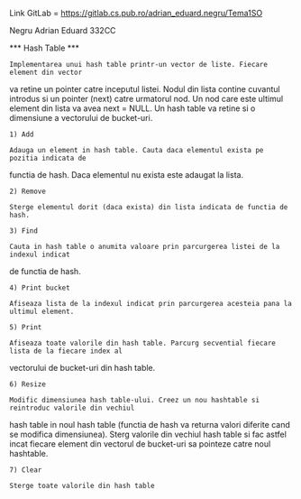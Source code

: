 Link GitLab = https://gitlab.cs.pub.ro/adrian_eduard.negru/Tema1SO


Negru Adrian Eduard 332CC

*** Hash Table ***


	Implementarea unui hash table printr-un vector de liste. Fiecare element din vector 
va retine un pointer catre inceputul listei. Nodul din lista contine cuvantul introdus
si un pointer (next) catre urmatorul nod. Un nod care este ultimul element din lista va
avea next = NULL. Un hash table va retine si o dimensiune a vectorului de bucket-uri. 
	
	1) Add
	
	Adauga un element in hash table. Cauta daca elementul exista pe pozitia indicata de 
functia de hash. Daca elementul nu exista este adaugat la lista.

	2) Remove
	
	Sterge elementul dorit (daca exista) din lista indicata de functia de hash.
	
	3) Find
	
	Cauta in hash table o anumita valoare prin parcurgerea listei de la indexul indicat
de functia de hash.

	4) Print bucket
	
	Afiseaza lista de la indexul indicat prin parcurgerea acesteia pana la ultimul element.
	
	5) Print
	
	Afiseaza toate valorile din hash table. Parcurg secvential fiecare lista de la fiecare index al
vectorului de bucket-uri din hash table.

	6) Resize
	
	Modific dimensiunea hash table-ului. Creez un nou hashtable si reintroduc valorile din vechiul 
hash table in noul hash table (functia de hash va returna valori diferite cand se modifica dimensiunea).
Sterg valorile din vechiul hash table si fac astfel incat fiecare element din vectorul de bucket-uri sa 
pointeze catre noul hashtable.

	7) Clear 
	
	Sterge toate valorile din hash table 
	
	
	
	
	
	

